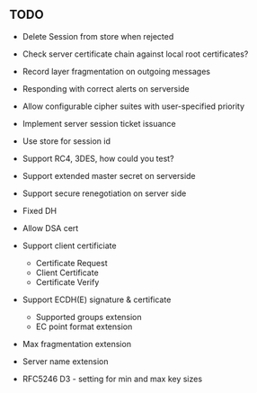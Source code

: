 ## TODO


- Delete Session from store when rejected
- Check server certificate chain against local root certificates?
- Record layer fragmentation on outgoing messages
- Responding with correct alerts on serverside
- Allow configurable cipher suites with user-specified priority
- Implement server session ticket issuance 
- Use store for session id
- Support RC4, 3DES, how could you test?
- Support extended master secret on serverside
- Support secure renegotiation on server side
- Fixed DH
- Allow DSA cert
- Support client certificiate
    - Certificate Request
    - Client Certificate
    - Certificate Verify

- Support ECDH(E) signature & certificate
    - Supported groups extension
    - EC point format extension

- Max fragmentation extension
- Server name extension


- RFC5246 D3 - setting for min and max key sizes
